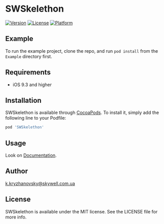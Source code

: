 # SWSkelethon


[![Version](https://img.shields.io/cocoapods/v/SWSkelethon.svg?style=flat)](http://cocoapods.org/pods/SWSkelethon)
[![License](https://img.shields.io/cocoapods/l/SWSkelethon.svg?style=flat)](http://cocoapods.org/pods/SWSkelethon)
[![Platform](https://img.shields.io/cocoapods/p/SWSkelethon.svg?style=flat)](http://cocoapods.org/pods/SWSkelethon)

## Example

To run the example project, clone the repo, and run `pod install` from the `Example` directory first.

## Requirements
* iOS 9.3 and higher

## Installation

SWSkelethon is available through [CocoaPods](http://cocoapods.org). To install
it, simply add the following line to your Podfile:

```ruby
pod 'SWSkelethon'
```

## Usage

Look on [Documentation](https://skywelldevelopers.github.io/SWSkelethon/).


## Author
k.kryzhanovsky@skywell.com.ua

## License
SWSkelethon is available under the MIT license. See the LICENSE file for more info.
